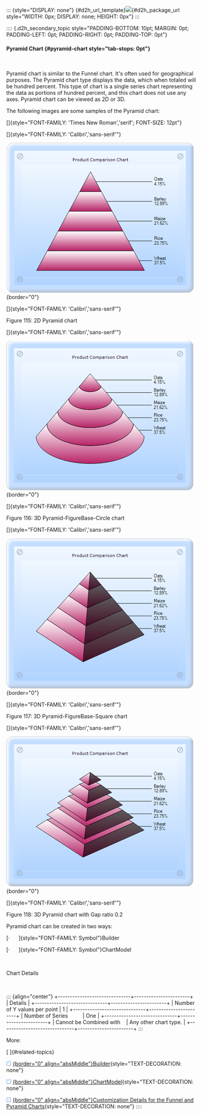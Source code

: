 ::: {style="DISPLAY: none"}
[](ms-xhelp:///?Id=d2h_url_template){#d2h_url_template}![](!package_url!){#d2h_package_url style="WIDTH: 0px; DISPLAY: none; HEIGHT: 0px"}
:::

:::: {.d2h_secondary_topic style="PADDING-BOTTOM: 10pt; MARGIN: 0pt; PADDING-LEFT: 0pt; PADDING-RIGHT: 0pt; PADDING-TOP: 0pt"}
#### Pyramid Chart {#pyramid-chart style="tab-stops: 0pt"}

 

Pyramid chart is similar to the Funnel chart. It\'s often used for geographical purposes. The Pyramid chart type displays the data, which when totaled will be hundred percent. This type of chart is a single series chart representing the data as portions of hundred percent, and this chart does not use any axes. Pyramid chart can be viewed as 2D or 3D.

The following images are some samples of the Pyramid chart:

[]{style="FONT-FAMILY: 'Times New Roman','serif'; FONT-SIZE: 12pt"} 

[]{style="FONT-FAMILY: 'Calibri','sans-serif'"} 

![](ImagesExt/image69_95.png){border="0"}

[]{style="FONT-FAMILY: 'Calibri','sans-serif'"} 

Figure 115: 2D Pyramid chart

[]{style="FONT-FAMILY: 'Calibri','sans-serif'"} 

![](ImagesExt/image69_96.png){border="0"}

[]{style="FONT-FAMILY: 'Calibri','sans-serif'"} 

Figure 116: 3D Pyramid-FigureBase-Circle chart

[]{style="FONT-FAMILY: 'Calibri','sans-serif'"} 

![](ImagesExt/image69_97.png){border="0"}

[]{style="FONT-FAMILY: 'Calibri','sans-serif'"} 

Figure 117: 3D Pyramid-FigureBase-Square chart

[]{style="FONT-FAMILY: 'Calibri','sans-serif'"} 

![](ImagesExt/image69_98.png){border="0"}

[]{style="FONT-FAMILY: 'Calibri','sans-serif'"} 

Figure 118: 3D Pyramid chart with Gap ratio 0.2

Pyramid chart can be created in two ways:

[·      ]{style="FONT-FAMILY: Symbol"}Builder

[·      ]{style="FONT-FAMILY: Symbol"}ChartModel

 

Chart Details

 

::: {align="center"}
+------------------------------+-----------------------+
| Details                                              |
+------------------------------+-----------------------+
| Number of Y values per point | 1                     |
+------------------------------+-----------------------+
| Number of Series             | One                   |
+------------------------------+-----------------------+
| Cannot be Combined with      | Any other chart type. |
+------------------------------+-----------------------+
:::

More:

[ ]{#related-topics}

[![](button.gif){border="0" align="absMiddle"}Builder](ms-xhelp:///?Id=578d5a50-0b84-4764-8855-30abfa6bef25){style="TEXT-DECORATION: none"}

[![](button.gif){border="0" align="absMiddle"}ChartModel](ms-xhelp:///?Id=8e4f49bb-2b3f-42c7-a108-b19695a9551d){style="TEXT-DECORATION: none"}

[![](button.gif){border="0" align="absMiddle"}Customization Details for the Funnel and Pyramid Charts](ms-xhelp:///?Id=ed82841d-e284-4df4-9ebe-ac3dcb02b9a5){style="TEXT-DECORATION: none"}
::::
